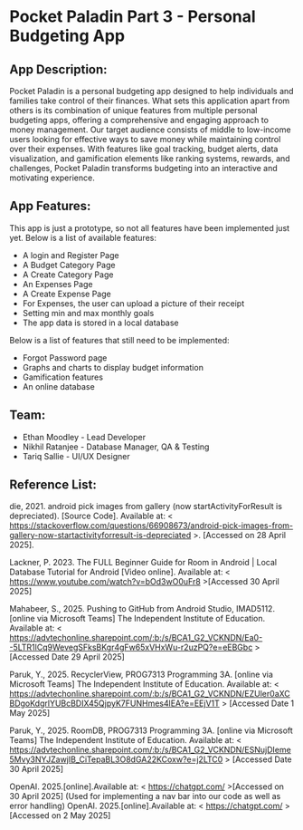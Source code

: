 # Pocket Paladin Part 3 - Personal Budgeting App

## App Description:

Pocket Paladin is a personal budgeting app designed to help individuals and families take control of their finances.
What sets this application apart from others is its combination of unique features from multiple personal budgeting apps, offering a comprehensive and engaging approach to money management. Our target audience consists of middle to low-income users looking for effective ways to save money while maintaining control over their expenses. 
With features like goal tracking, budget alerts, data visualization, and gamification elements like ranking systems, rewards, and challenges, Pocket Paladin transforms budgeting into an interactive and motivating experience.

## App Features:

This app is just a prototype, so not all features have been implemented just yet.
Below is a list of available features:
- A login and Register Page
- A Budget Category Page
- A Create Category Page
- An Expenses Page
- A Create Expense Page
- For Expenses, the user can upload a picture of their receipt
- Setting min and max monthly goals
- The app data is stored in a local database

Below is a list of features that still need to be implemented:
- Forgot Password page
- Graphs and charts to display budget information
- Gamification features
- An online database

## Team:

- Ethan Moodley - Lead Developer
- Nikhil Ratanjee - Database Manager, QA & Testing
- Tariq Sallie - UI/UX Designer

## Reference List:

die, 2021. android pick images from gallery (now startActivityForResult is depreciated). [Source Code]. Available at: < https://stackoverflow.com/questions/66908673/android-pick-images-from-gallery-now-startactivityforresult-is-depreciated >. [Accessed on 28 April 2025].

Lackner, P. 2023. The FULL Beginner Guide for Room in Android | Local Database Tutorial for Android [Video online]. Available at: < https://www.youtube.com/watch?v=bOd3wO0uFr8 >[Accessed 30 April 2025]

Mahabeer, S., 2025. Pushing to GitHub from Android Studio, IMAD5112. [online via Microsoft Teams] The Independent Institute of Education. Available at: < https://advtechonline.sharepoint.com/:b:/s/BCA1_G2_VCKNDN/Ea0--5LTR1lCq9WevegSFksBKgr4gFw65xVHxWu-r2uzPQ?e=eEBGbc > [Accessed Date 29 April 2025]

Paruk, Y., 2025. RecyclerView, PROG7313 Programming 3A. [online via Microsoft Teams] The Independent Institute of Education. Available at: < https://advtechonline.sharepoint.com/:b:/s/BCA1_G2_VCKNDN/EZUler0aXCBDgoKdgrlYUBcBDIX45QjpyK7FUNHmes4lEA?e=EEjV1T > [Accessed Date 1 May 2025]

Paruk, Y., 2025. RoomDB, PROG7313 Programming 3A. [online via Microsoft Teams] The Independent Institute of Education. Available at: < https://advtechonline.sharepoint.com/:b:/s/BCA1_G2_VCKNDN/ESNujDIeme5Mvy3NYJZawjIB_CiTepaBL3O8dGA22KCoxw?e=j2LTC0 > [Accessed Date 30 April 2025]

OpenAI. 2025.[online].Available at: < https://chatgpt.com/ >[Accessed on 30 April 2025]
(Used for implementing a nav bar into our code as well as error handling)
OpenAI. 2025.[online].Available at: < https://chatgpt.com/ >[Accessed on 2 May 2025]
